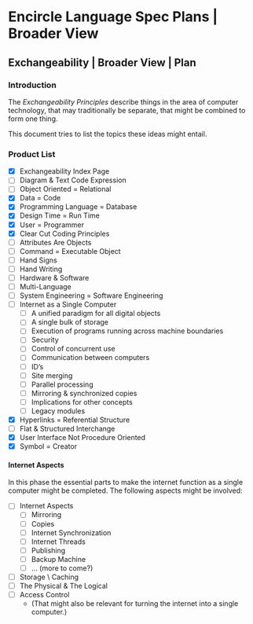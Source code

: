 Encircle Language Spec Plans | Broader View
===========================================

Exchangeability | Broader View | Plan
-------------------------------------

### Introduction

The *Exchangeability Principles* describe things in the area of computer technology, that may traditionally be separate, that might be combined to form one thing.

This document tries to list the topics these ideas might entail.

### Product List

- [x] Exchangeability Index Page
- [ ] Diagram & Text Code Expression
- [ ] Object Oriented = Relational
- [x] Data = Code
- [x] Programming Language = Database
- [x] Design Time = Run Time
- [x] User = Programmer
- [x] Clear Cut Coding Principles
- [ ] Attributes Are Objects
- [ ] Command = Executable Object
- [ ] Hand Signs
- [ ] Hand Writing
- [ ] Hardware & Software
- [ ] Multi-Language
- [ ] System Engineering = Software Engineering
- [ ] Internet as a Single Computer  
    - [ ] A unified paradigm for all digital objects
    - [ ] A single bulk of storage
    - [ ] Execution of programs running across machine boundaries
    - [ ] Security
    - [ ] Control of concurrent use
    - [ ] Communication between computers
    - [ ] ID’s
    - [ ] Site merging
    - [ ] Parallel processing
    - [ ] Mirroring & synchronized copies
    - [ ] Implications for other concepts
    - [ ] Legacy modules
- [x] Hyperlinks = Referential Structure
- [ ] Flat & Structured Interchange
- [x] User Interface Not Procedure Oriented
- [x] Symbol = Creator

#### Internet Aspects

In this phase the essential parts to make the internet function as a single computer might be completed. The following aspects might be involved:

- [ ] Internet Aspects
    - [ ] Mirroring
    - [ ] Copies
    - [ ] Internet Synchronization
    - [ ] Internet Threads
    - [ ] Publishing
    - [ ] Backup Machine
    - [ ] ... (more to come?)
- [ ] Storage \ Caching
- [ ] The Physical & The Logical
- [ ] Access Control  
    - (That might also be relevant for turning the internet into a single computer.)
